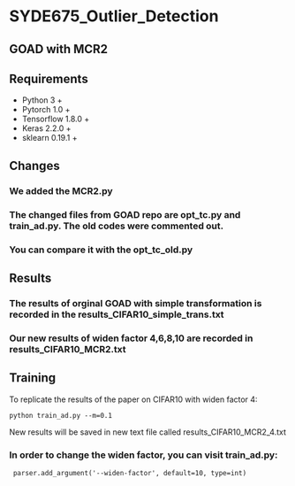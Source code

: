 # SYDE675_Outlier_Detection
## GOAD with MCR2

## Requirements
* Python 3 +
* Pytorch 1.0 +
* Tensorflow 1.8.0 +
* Keras 2.2.0 +
* sklearn 0.19.1 +
## Changes
### We added the MCR2.py
### The changed files from GOAD repo are opt_tc.py and train_ad.py. The old codes were commented out.
### You can compare it with the opt_tc_old.py 


## Results
### The results of orginal GOAD with simple transformation is recorded in the results_CIFAR10_simple_trans.txt
### Our new results of widen factor 4,6,8,10 are recorded in results_CIFAR10_MCR2.txt


## Training

To replicate the results of the paper on CIFAR10 with widen factor 4:
```
python train_ad.py --m=0.1
```
New results will be saved in new text file called results_CIFAR10_MCR2_4.txt

### In order to change the widen factor, you can visit train_ad.py:
```
 parser.add_argument('--widen-factor', default=10, type=int)
```


